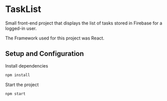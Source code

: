 # TaskList

Small front-end project that displays the list of tasks stored in Firebase for a logged-in user.

The Framework used for this project was React.

## Setup and Configuration

Install dependencies
```bash
npm install
```

Start the project
```bash
npm start
```
